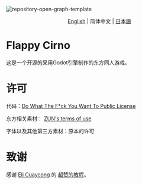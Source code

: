 ![repository-open-graph-template](https://user-images.githubusercontent.com/34388992/127737185-d8a0e478-cf9e-4463-8771-14860f43b49e.png)

<p align="center">
    <a href="https://github.com/net-oil-man/Flappy-Cirno/">English</a> 
    |
    <span>简体中文</span>
    |
    <a href="https://github.com/net-oil-man/Flappy-Cirno/blob/main/README-ja.MD">日本語</a> 
  
</p>

# Flappy Cirno
这是一个开源的采用Godot引擎制作的东方同人游戏。


# 许可
代码：[Do What The F*ck You Want To Public License](https://github.com/net-oil-man/Flappy-Cirno/blob/main/LICENSE)

东方相关素材： [ZUN's terms of use](https://web.archive.org/web/20080724144606/http://www.geocities.co.jp/Playtown-Yoyo/1736/t-081-2.html)

字体以及其他第三方素材：原本的许可

# 致谢

感谢 [Eli Cuaycong](https://www.youtube.com/channel/UCoTXIeHJP7_PukZOCK2C2RA) 的 [超赞的教程](https://youtu.be/Kt1njjNGbSg)。
